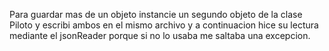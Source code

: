 Para guardar mas de un objeto instancie un segundo objeto de la clase Piloto y escribi ambos en el mismo archivo 
y a continuacion hice su lectura mediante el jsonReader porque si no lo usaba me saltaba una excepcion.
